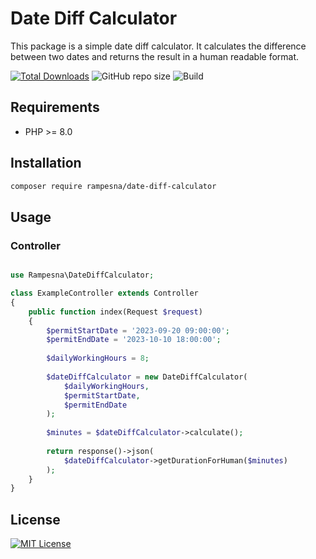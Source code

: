 # Date Diff Calculator

This package is a simple date diff calculator. It calculates the difference between two dates and returns the result in
a human readable format.

[![Total Downloads](https://img.shields.io/packagist/dt/rampesna/date-diff-calculator.svg)](https://packagist.org/packages/rampesna/date-diff-calculator)
![GitHub repo size](https://img.shields.io/github/repo-size/rampesna/date-diff-calculator)
![Build](https://img.shields.io/badge/build-passing-brightgreen)

## Requirements

- PHP >= 8.0

## Installation

```bash
composer require rampesna/date-diff-calculator
```

## Usage

### Controller

```php

use Rampesna\DateDiffCalculator;

class ExampleController extends Controller
{
    public function index(Request $request)
    {
        $permitStartDate = '2023-09-20 09:00:00';
        $permitEndDate = '2023-10-10 18:00:00';
    
        $dailyWorkingHours = 8;
    
        $dateDiffCalculator = new DateDiffCalculator(
            $dailyWorkingHours,
            $permitStartDate,
            $permitEndDate
        );
    
        $minutes = $dateDiffCalculator->calculate();
        
        return response()->json(
            $dateDiffCalculator->getDurationForHuman($minutes)
        );
    }
}
```

## License

[![MIT License](https://img.shields.io/badge/License-MIT-green.svg)](https://choosealicense.com/licenses/mit/)

